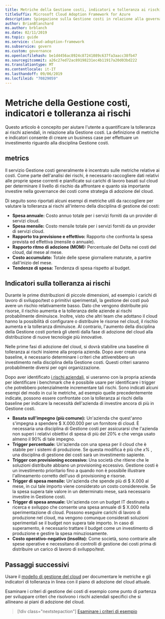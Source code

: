 ```yaml
---
title: Metriche della Gestione costi, indicatori e tolleranza ai rischi
titleSuffix: Microsoft Cloud Adoption Framework for Azure
description: Spiegazione sulla Gestione costi in relazione alla governance cloud
author: BrianBlanchard
ms.author: brblanch
ms.date: 02/11/2019
ms.topic: guide
ms.service: cloud-adoption-framework
ms.subservice: govern
ms.custom: governance
ms.openlocfilehash: be1d4456ac8924c87241089c637fa3aacc38fb47
ms.sourcegitcommit: a26c27ed72ac89198231ec4b11917a20d03bd222
ms.translationtype: MT
ms.contentlocale: it-IT
ms.lasthandoff: 09/06/2019
ms.locfileid: "70829059"
---
```

# <a name="cost-management-metrics-indicators-and-risk-tolerance"></a>Metriche della Gestione costi, indicatori e tolleranza ai rischi

Questo articolo è concepito per aiutare l'utente a quantificare la tolleranza ai rischi aziendali, in relazione alla Gestione costi. La definizione di metriche e indicatori consente di creare un business case per effettuare un investimento riguardo alla disciplina Gestione costi.

## <a name="metrics"></a>metrics

Il servizio Gestione costi generalmente è incentrato sulle metriche relative ai costi. Come parte dell'analisi dei rischi, è necessario raccogliere dati relativi alle proprie spese correnti e pianificate sui carichi di lavoro basati sul cloud per determinare il livello di rischio da affrontare e quanto sia importante investire nella governance dei costi come strategia di adozione del cloud.

Di seguito sono riportati alcuni esempi di metriche utili da raccogliere per valutare la tolleranza ai rischi all'interno della disciplina di gestione dei costi:

- **Spesa annuale:** Costo annuo totale per i servizi forniti da un provider di servizi cloud.
- **Spesa mensile:** Costo mensile totale per i servizi forniti da un provider di servizi cloud.
- **Rapporto tra previsione e effettivo:** Rapporto che confronta la spesa prevista ed effettiva (mensile o annuale).
- **Rapporto ritmo di adozione (MOM):** Percentuale del Delta nei costi del cloud, dal mese al mese.
- **Costo accumulato:** Totale delle spese giornaliere maturate, a partire dall'inizio del mese.
- **Tendenze di spesa:** Tendenza di spesa rispetto al budget.

## <a name="risk-tolerance-indicators"></a>Indicatori sulla tolleranza ai rischi

Durante le prime distribuzioni di piccole dimensioni, ad esempio i carichi di lavoro di sviluppo/test o primitivi sperimentali, la gestione dei costi può avere un rischio relativamente basso. Dato che vengono distribuite più risorse, il rischio aumenta e la tolleranza delle aziende ai rischi probabilmente diminuisce. Inoltre, visto che altri team che adottano il cloud hanno la possibilità di configurare o distribuire le risorse nel cloud, il rischio aumenta e la tolleranza diminuisce. Al contrario, l'aumento della disciplina della Gestione costi porterà gli utenti dalla fase di adozione del cloud alla distribuzione di nuove tecnologie più innovative.

Nelle prime fasi di adozione del cloud, si dovrà stabilire una baseline di tolleranza ai rischi insieme alla propria azienda. Dopo aver creato una baseline, è necessario determinare i criteri che attiverebbero un investimento nella disciplina della Gestione costi. Questi criteri saranno probabilmente diversi per ogni organizzazione.

Dopo aver identificato [i rischi aziendali](./business-risks.md), si useranno con la propria azienda per identificare i benchmark che è possibile usare per identificare i trigger che potrebbero potenzialmente incrementare tali rischi. Sono indicati alcuni esempi del modo in cui le metriche, ad esempio quelle precedentemente indicate, possono essere confrontate con la tolleranza ai rischi della baseline per indicare la necessità dell'azienda di investire ancora di più in Gestione costi.

- **Basata sull'impegno (più comune):** Un'azienda che quest'anno s'impegna a spendere $ X.000.000 per un fornitore di cloud. È necessaria una disciplina di Gestione costi per assicurarsi che l'azienda non superi i relativi obiettivi di spesa di più del 20% e che venga usato almeno il 90% di tale impegno.
- **Trigger percentuale:** Un'azienda con una spesa per il cloud che è stabile per i sistemi di produzione. Se questa modifica è più che _x%_ , una disciplina di gestione dei costi sarà un investimento sapiente.
- **Trigger con provisioning eccessivo:** Una società che ritiene che le soluzioni distribuite abbiano un provisioning eccessivo. Gestione costi è un investimento prioritario fino a quando non è possibile illustrare l'allineamento corretto dell'uso di provisioning e risorse.
- **Trigger di spesa mensile:** Un'azienda che spende più di $ X.000 al mese, in cui tale importo viene considerato un costo considerevole. Se la spesa supera tale valore in un determinato mese, sarà necessario investire in Gestione costi.
- **Trigger di spesa annuale:** Un'azienda con un budget IT destinato a ricerca e sviluppo che consente una spesa annuale di $ X.000 nella sperimentazione di cloud. Possono eseguire carichi di lavoro di produzione nel cloud, ma vengono comunque considerati soluzioni sperimentali se il budget non supera tale importo. In caso di superamento, è necessario trattare il budget come un investimento di produzione e gestire la spesa minuziosamente.
- **Costo operativo-negativo (insolito):** Come società, sono contrarie alle spese operative e necessitano di controlli di gestione dei costi prima di distribuire un carico di lavoro di sviluppo/test.

## <a name="next-steps"></a>Passaggi successivi

Usare il [modello di gestione del cloud](./template.md) per documentare le metriche e gli indicatori di tolleranza in linea con il piano di adozione del cloud attuale.

Esaminare i criteri di gestione dei costi di esempio come punto di partenza per sviluppare criteri che risolvono i rischi aziendali specifici che si allineano ai piani di adozione del cloud.

> [!div class="nextstepaction"]
> [Esaminare i criteri di esempio](./policy-statements.md)
